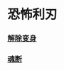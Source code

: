 # 恐怖利刃



### [解除变身](terrorblade_metamorphosis_relieve/README.md)

### [魂断](terrorblade_sunder/README.md)



